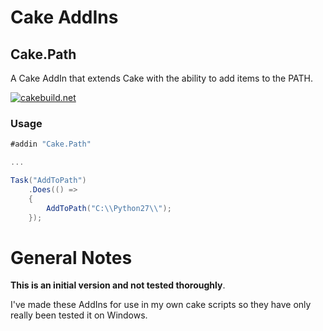 # Cake AddIns
## Cake.Path

A Cake AddIn that extends Cake with the ability to add items to the PATH.

[![cakebuild.net](https://img.shields.io/badge/WWW-cakebuild.net-blue.svg)](http://cakebuild.net/)


### Usage

```csharp
#addin "Cake.Path"

...

Task("AddToPath")
    .Does(() => 
    {
        AddToPath("C:\\Python27\\");
    });

```

# General Notes
**This is an initial version and not tested thoroughly**.

I've made these AddIns for use in my own cake scripts so they have only really been tested it on Windows.